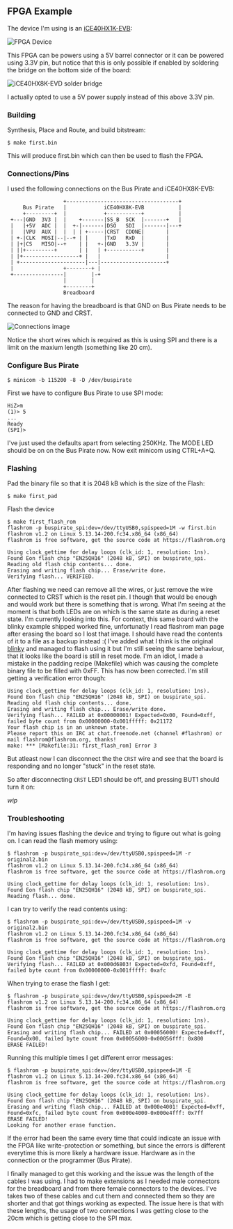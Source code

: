 ## FPGA Example
The device I'm using is an
[iCE40HX1K-EVB](https://www.olimex.com/wiki/ICE40HX1K-EVB):

![FPGA Device](./img/ice40hx8k.jpg "FPGA Device")

This FPGA can be powers using a 5V barrel connector or it can be powered using
3.3V pin, but notice that this is only possible if enabled by soldering the
bridge on the bottom side of the board:

![iCE40HX8K-EVD solder bridge](./img/solder-bridge.jpg "iCE40HX8K-EVD solder bridge")

I actually opted to use a 5V power supply instead of this above 3.3V pin.

### Building
Synthesis, Place and Route, and build bitstream:
```console
$ make first.bin
```
This will produce first.bin which can then be used to flash the FPGA.

### Connections/Pins
I used the following connections on the Bus Pirate and iCE40HX8K-EVB:
```
                  +------------------------------------+
     Bus Pirate   |            iCE40HX8K-EVB           |
     +---------+  |            +-----------+           |
 +---|GND  3V3 |  |    +-------|SS_B  SCK  |-------+   |
 |   |+5V  ADC |  |  +-|-------|DSO   SDI  |-------|---+
 |   |VPU  AUX |  |  | | +-----|CRST  CDONE|       |
 | +-|CLK  MOSI|--|--+ | |     |TxD   RxD  |       |
 | |+|CS   MISO|--+    | |   +-|GND   3.3V |       |
 | ||+---------+       | |   | +-----------+       |
 | |+------------------+ |   |                     |
 | +---------------------|---|---------------------+
 |                +--------+ |
 +----------------|        |-+
                  |        |
                  +--------+
                  Breadboard
```
The reason for having the breadboard is that GND on Bus Pirate needs to be
connected to GND and CRST.

![Connections image](./img/connections.jpg "Connections image")

Notice the short wires which is required as this is using SPI and there is a
limit on the maxium length (something like 20 cm).


### Configure Bus Pirate
```console
$ minicom -b 115200 -8 -D /dev/buspirate
```
First we have to configure Bus Pirate to use SPI mode:
```console
HiZ>m
(1)> 5
...
Ready
(SPI)>
```
I've just used the defaults apart from selecting 250KHz. The MODE LED should be
on on the Bus Pirate now. Now exit minicom using CTRL+A+Q. 

### Flashing
Pad the binary file so that it is 2048 kB which is the size of the Flash:
```
$ make first_pad
```

Flash the device
```console
$ make first_flash_rom
flashrom -p buspirate_spi:dev=/dev/ttyUSB0,spispeed=1M -w first.bin
flashrom v1.2 on Linux 5.13.14-200.fc34.x86_64 (x86_64)
flashrom is free software, get the source code at https://flashrom.org

Using clock_gettime for delay loops (clk_id: 1, resolution: 1ns).
Found Eon flash chip "EN25QH16" (2048 kB, SPI) on buspirate_spi.
Reading old flash chip contents... done.
Erasing and writing flash chip... Erase/write done.
Verifying flash... VERIFIED.
```

After flashing we need can remove all the wires, or just remove the wire
connected to CRST which is the reset pin. I though that would be enough and
would work but there is something that is wrong. What I'm seeing at the moment
is that both LEDs are on which is the same state as during a reset state. I'm
currently looking into this.
For context, this same board with the blinky example shipped worked fine,
unfortunatly I read flashrom man page after erasing the board so I lost that
image. I should have read the contents of it to a file as a backup instead :( 
I've added what I think is the original
[blinky](https://github.com/OLIMEX/iCE40HX8K-EVB) and managed to flash using it
but I'm still seeing the same behaviour, that it looks like the board is still
in reset mode. I'm an idiot, I made a mistake in the padding recipe (Makefile)
which was causing the complete binary file to be filled with 0xFF. This has
now been corrected. I'm still getting a verification error though:
```console
Using clock_gettime for delay loops (clk_id: 1, resolution: 1ns).
Found Eon flash chip "EN25QH16" (2048 kB, SPI) on buspirate_spi.
Reading old flash chip contents... done.
Erasing and writing flash chip... Erase/write done.
Verifying flash... FAILED at 0x00000001! Expected=0x00, Found=0xff, failed byte count from 0x00000000-0x001fffff: 0x21172
Your flash chip is in an unknown state.
Please report this on IRC at chat.freenode.net (channel #flashrom) or
mail flashrom@flashrom.org, thanks!
make: *** [Makefile:31: first_flash_rom] Error 3
```
But atleast now I can disconnect the the `CRST` wire and see that the board is
responding and no longer "stuck" in the reset state.

So after disconnecting `CRST` LED1 should be off, and pressing BUT1 should
turn it on:

_wip_

### Troubleshooting
I'm having issues flashing the device and trying to figure out what is going
on.
I can read the flash memory using:
```console
$ flashrom -p buspirate_spi:dev=/dev/ttyUSB0,spispeed=1M -r original2.bin
flashrom v1.2 on Linux 5.13.14-200.fc34.x86_64 (x86_64)
flashrom is free software, get the source code at https://flashrom.org

Using clock_gettime for delay loops (clk_id: 1, resolution: 1ns).
Found Eon flash chip "EN25QH16" (2048 kB, SPI) on buspirate_spi.
Reading flash... done.

```
I can try to verify the read contents using:
```console
$ flashrom -p buspirate_spi:dev=/dev/ttyUSB0,spispeed=1M -v original2.bin 
flashrom v1.2 on Linux 5.13.14-200.fc34.x86_64 (x86_64)
flashrom is free software, get the source code at https://flashrom.org

Using clock_gettime for delay loops (clk_id: 1, resolution: 1ns).
Found Eon flash chip "EN25QH16" (2048 kB, SPI) on buspirate_spi.
Verifying flash... FAILED at 0x000d6803! Expected=0xfd, Found=0xff, failed byte count from 0x00000000-0x001fffff: 0xafc
```

When trying to erase the flash I get:
```console
$ flashrom -p buspirate_spi:dev=/dev/ttyUSB0,spispeed=2M -E
flashrom v1.2 on Linux 5.13.14-200.fc34.x86_64 (x86_64)
flashrom is free software, get the source code at https://flashrom.org

Using clock_gettime for delay loops (clk_id: 1, resolution: 1ns).
Found Eon flash chip "EN25QH16" (2048 kB, SPI) on buspirate_spi.
Erasing and writing flash chip... FAILED at 0x00056000! Expected=0xff, Found=0x00, failed byte count from 0x00056000-0x00056fff: 0x800
ERASE FAILED!
```

Running this multiple times I get different error messages:
```console
$ flashrom -p buspirate_spi:dev=/dev/ttyUSB0,spispeed=1M -E
flashrom v1.2 on Linux 5.13.14-200.fc34.x86_64 (x86_64)
flashrom is free software, get the source code at https://flashrom.org

Using clock_gettime for delay loops (clk_id: 1, resolution: 1ns).
Found Eon flash chip "EN25QH16" (2048 kB, SPI) on buspirate_spi.
Erasing and writing flash chip... FAILED at 0x000e4001! Expected=0xff, Found=0xfc, failed byte count from 0x000e4000-0x000e4fff: 0x7ff
ERASE FAILED!
Looking for another erase function.
```
If the error had been the same every time that could indicate an issue with
the FPGA like write-protection or something, but since the errors is different
everytime this is more likely a hardware issue. Hardware as in the connection or
the programmer (Bus Pirate). 

I finally managed to get this working and the issue was the length of the
cables I was using. I had to make extensions as I needed male connectors for
the breadboard and from there female connectors to the devices. I've takes two
of these cables and cut them and connected them so they are shorter and that
got things working as expected. The issue here is that with these lengths, the
usage of two connections I was getting close to the 20cm which is getting close
to the SPI max.

